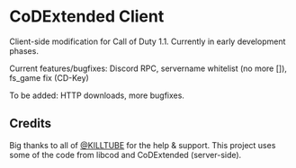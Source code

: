 # CoDExtended Client

Client-side modification for Call of Duty 1.1. Currently in early development phases.

Current features/bugfixes: Discord RPC, servername whitelist (no more []), fs_game fix (CD-Key)

To be added: HTTP downloads, more bugfixes.

## Credits

Big thanks to all of [@KILLTUBE](https://github.com/KILLTUBE/) for the help & support.
This project uses some of the code from libcod and CoDExtended (server-side).
